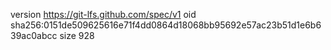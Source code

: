 version https://git-lfs.github.com/spec/v1
oid sha256:0151de509625616e71f4dd0864d18068bb95692e57ac23b51d1e6b639ac0abcc
size 928
